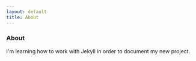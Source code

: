 ```yaml
---
layout: default
title: About
---
```

### About

I'm learning how to work with Jekyll in order to document my new project.
